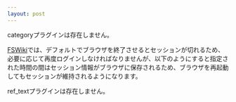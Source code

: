 ```yaml
---
layout: post
---
```

<p><span class="error">categoryプラグインは存在しません。</span></p>
<p><a href="http://fswiki.poi.jp/">FSWiki</a>では、デフォルトでブラウザを終了させるとセッションが切れるため、必要に応じて再度ログインしなければなりませんが、以下のようにすると指定された時間の間はセッション情報がブラウザに保存されるため、ブラウザを再起動してもセッションが維持されるようになります。</p>
<p><span class="error">ref_textプラグインは存在しません。</span></p>
